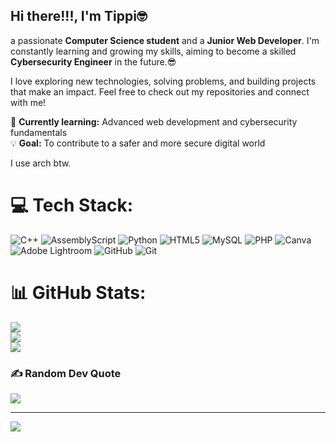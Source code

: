 ## Hi there!!!, I'm **Tippi**🤓

a passionate **Computer Science student** and a **Junior Web Developer**. I'm constantly learning and growing my skills, aiming to become a skilled **Cybersecurity Engineer** in the future.😎

I love exploring new technologies, solving problems, and building projects that make an impact. Feel free to check out my repositories and connect with me!

🌱 **Currently learning:** Advanced web development and cybersecurity fundamentals  
💡 **Goal:** To contribute to a safer and more secure digital world  

I use arch btw.

# 💻 Tech Stack:
![C++](https://img.shields.io/badge/c++-%2300599C.svg?style=for-the-badge&logo=c%2B%2B&logoColor=white) ![AssemblyScript](https://img.shields.io/badge/assembly%20script-%23000000.svg?style=for-the-badge&logo=assemblyscript&logoColor=white) ![Python](https://img.shields.io/badge/python-3670A0?style=for-the-badge&logo=python&logoColor=ffdd54) ![HTML5](https://img.shields.io/badge/html5-%23E34F26.svg?style=for-the-badge&logo=html5&logoColor=white) ![MySQL](https://img.shields.io/badge/mysql-4479A1.svg?style=for-the-badge&logo=mysql&logoColor=white) ![PHP](https://img.shields.io/badge/php-%23777BB4.svg?style=for-the-badge&logo=php&logoColor=white) ![Canva](https://img.shields.io/badge/Canva-%2300C4CC.svg?style=for-the-badge&logo=Canva&logoColor=white) ![Adobe Lightroom](https://img.shields.io/badge/Adobe%20Lightroom-31A8FF.svg?style=for-the-badge&logo=Adobe%20Lightroom&logoColor=white) ![GitHub](https://img.shields.io/badge/github-%23121011.svg?style=for-the-badge&logo=github&logoColor=white) ![Git](https://img.shields.io/badge/git-%23F05033.svg?style=for-the-badge&logo=git&logoColor=white)
# 📊 GitHub Stats:
![](https://github-readme-stats.vercel.app/api?username=Tippi-Razafindroriaka&theme=dark&hide_border=false&include_all_commits=false&count_private=false)<br/>
![](https://nirzak-streak-stats.vercel.app/?user=Tippi-Razafindroriaka&theme=dark&hide_border=false)<br/>
![](https://github-readme-stats.vercel.app/api/top-langs/?username=Tippi-Razafindroriaka&theme=dark&hide_border=false&include_all_commits=false&count_private=false&layout=compact)

### ✍️ Random Dev Quote
![](https://quotes-github-readme.vercel.app/api?type=horizontal&theme=dark)

---
[![](https://visitcount.itsvg.in/api?id=Tippi-Razafindroriaka&icon=0&color=0)](https://visitcount.itsvg.in)

<!-- Proudly created with GPRM ( https://gprm.itsvg.in ) -->
